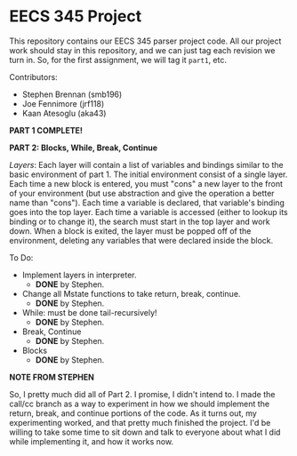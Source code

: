 # EECS 345 Project

This repository contains our EECS 345 parser project code.  All our project work
should stay in this repository, and we can just tag each revision we turn in.
So, for the first assignment, we will tag it `part1`, etc.

Contributors:
* Stephen Brennan (smb196)
* Joe Fennimore (jrf118)
* Kaan Atesoglu (aka43)

**PART 1 COMPLETE!**

**PART 2: Blocks, While, Break, Continue**

*Layers*: Each layer will contain a list of variables and bindings similar to
 the basic environment of part 1. The initial environment consist of a single
 layer. Each time a new block is entered, you must "cons" a new layer to the
 front of your environment (but use abstraction and give the operation a better
 name than "cons"). Each time a variable is declared, that variable's binding
 goes into the top layer. Each time a variable is accessed (either to lookup its
 binding or to change it), the search must start in the top layer and work
 down. When a block is exited, the layer must be popped off of the environment,
 deleting any variables that were declared inside the block.

To Do:
* Implement layers in interpreter.
    * **DONE** by Stephen.
* Change all Mstate functions to take return, break, continue.
    * **DONE** by Stephen.
* While: must be done tail-recursively!
    * **DONE** by Stephen.
* Break, Continue
    * **DONE** by Stephen.
* Blocks
    * **DONE** by Stephen.

**NOTE FROM STEPHEN**

So, I pretty much did all of Part 2.  I promise, I didn't intend to.  I made the
call/cc branch as a way to experiment in how we should implement the return,
break, and continue portions of the code.  As it turns out, my experimenting
worked, and that pretty much finished the project.  I'd be willing to take some
time to sit down and talk to everyone about what I did while implementing it,
and how it works now.
